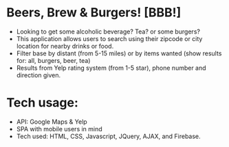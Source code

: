 # Beers, Brew & Burgers! [BBB!]
* Looking to get some alcoholic beverage? Tea? or some burgers?
* This application allows users to search using their zipcode or city location for nearby drinks or food.
* Filter base by distant (from 5-15 miles) or by items wanted (show results for: all, burgers, beer, tea)
* Results from Yelp rating system (from 1-5 star), phone number and direction given.


# Tech usage:
* API: Google Maps & Yelp
* SPA with mobile users in mind
* Tech used: HTML, CSS, Javascript, JQuery, AJAX, and Firebase.
